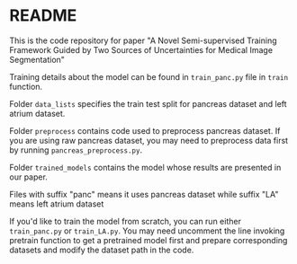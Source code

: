 # README

This is the code repository for paper "A Novel Semi-supervised Training Framework Guided by Two Sources of Uncertainties for Medical Image Segmentation"

Training details about the model can be found in `train_panc.py` file in `train` function.

Folder `data_lists` specifies the train test split for pancreas dataset and left atrium dataset.

Folder `preprocess` contains code used to preprocess pancreas dataset. If you are using raw pancreas dataset, you may need to preprocess data first by running `pancreas_preprocess.py`.

Folder `trained_models` contains the model whose results are presented in our paper.

Files with suffix "panc" means it uses pancreas dataset while suffix "LA" means left atrium dataset

If you'd like to train the model from scratch, you can run either `train_panc.py` or `train_LA.py`. You may need uncomment the line invoking pretrain function to get a pretrained model first and prepare corresponding datasets and modify the dataset path in the code.

